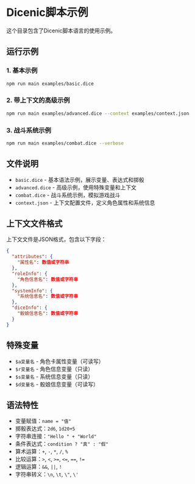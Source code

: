 # Dicenic脚本示例

这个目录包含了Dicenic脚本语言的使用示例。

## 运行示例

### 1. 基本示例
```bash
npm run main examples/basic.dice
```

### 2. 带上下文的高级示例
```bash
npm run main examples/advanced.dice --context examples/context.json
```

### 3. 战斗系统示例
```bash
npm run main examples/combat.dice --verbose
```

## 文件说明

- `basic.dice` - 基本语法示例，展示变量、表达式和掷骰
- `advanced.dice` - 高级示例，使用特殊变量和上下文
- `combat.dice` - 战斗系统示例，模拟游戏战斗
- `context.json` - 上下文配置文件，定义角色属性和系统信息

## 上下文文件格式

上下文文件是JSON格式，包含以下字段：

```json
{
  "attributes": {
    "属性名": 数值或字符串
  },
  "roleInfo": {
    "角色信息名": 数值或字符串
  },
  "systemInfo": {
    "系统信息名": 数值或字符串
  },
  "diceInfo": {
    "骰娘信息名": 数值或字符串
  }
}
```

## 特殊变量

- `$a变量名` - 角色卡属性变量（可读写）
- `$r变量名` - 角色信息变量（只读）
- `$s变量名` - 系统信息变量（只读）
- `$d变量名` - 骰娘信息变量（可读写）

## 语法特性

- 变量赋值：`name = "值"`
- 掷骰表达式：`2d6`, `1d20+5`
- 字符串连接：`"Hello " + "World"`
- 条件表达式：`condition ? "真" : "假"`
- 算术运算：`+`, `-`, `*`, `/`, `%`
- 比较运算：`>`, `<`, `>=`, `<=`, `==`, `!=`
- 逻辑运算：`&&`, `||`, `!`
- 字符串转义：`\n`, `\t`, `\"`, `\'`